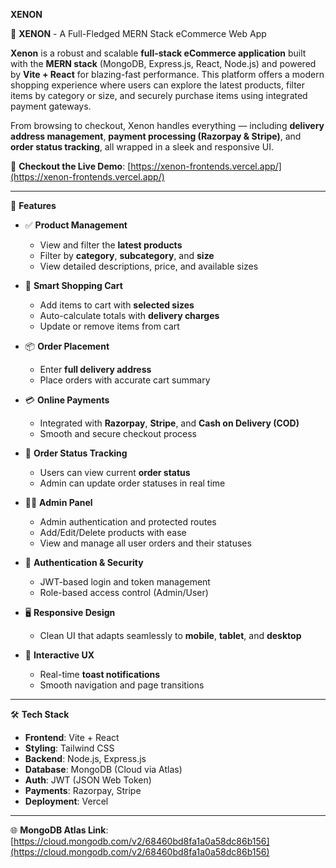 **XENON**

🛒 **XENON** - A Full-Fledged MERN Stack eCommerce Web App

**Xenon** is a robust and scalable **full-stack eCommerce application** built with the **MERN stack** (MongoDB, Express.js, React, Node.js) and powered by **Vite + React** for blazing-fast performance. This platform offers a modern shopping experience where users can explore the latest products, filter items by category or size, and securely purchase items using integrated payment gateways.

From browsing to checkout, Xenon handles everything — including **delivery address management**, **payment processing (Razorpay & Stripe)**, and **order status tracking**, all wrapped in a sleek and responsive UI.

🔗 **Checkout the Live Demo**: [https://xenon-frontends.vercel.app/](https://xenon-frontends.vercel.app/)

---

🚀 **Features**

- ✅ **Product Management**  
  - View and filter the **latest products**  
  - Filter by **category**, **subcategory**, and **size**  
  - View detailed descriptions, price, and available sizes

- 🛒 **Smart Shopping Cart**  
  - Add items to cart with **selected sizes**  
  - Auto-calculate totals with **delivery charges**  
  - Update or remove items from cart

- 📦 **Order Placement**  
  - Enter **full delivery address**  
  - Place orders with accurate cart summary

- 💳 **Online Payments**  
  - Integrated with **Razorpay**, **Stripe**, and **Cash on Delivery (COD)**  
  - Smooth and secure checkout process

- 🔄 **Order Status Tracking**  
  - Users can view current **order status**  
  - Admin can update order statuses in real time

- 🧑‍💼 **Admin Panel**  
  - Admin authentication and protected routes  
  - Add/Edit/Delete products with ease  
  - View and manage all user orders and their statuses

- 🔐 **Authentication & Security**  
  - JWT-based login and token management  
  - Role-based access control (Admin/User)

- 🖥️ **Responsive Design**  
  - Clean UI that adapts seamlessly to **mobile**, **tablet**, and **desktop**

- 🔔 **Interactive UX**  
  - Real-time **toast notifications**  
  - Smooth navigation and page transitions

---

🛠️ **Tech Stack**

- **Frontend**: Vite + React  
- **Styling**: Tailwind CSS  
- **Backend**: Node.js, Express.js  
- **Database**: MongoDB (Cloud via Atlas)  
- **Auth**: JWT (JSON Web Token)  
- **Payments**: Razorpay, Stripe  
- **Deployment**: Vercel

---

🌐 **MongoDB Atlas Link**: [https://cloud.mongodb.com/v2/68460bd8fa1a0a58dc86b156](https://cloud.mongodb.com/v2/68460bd8fa1a0a58dc86b156)
